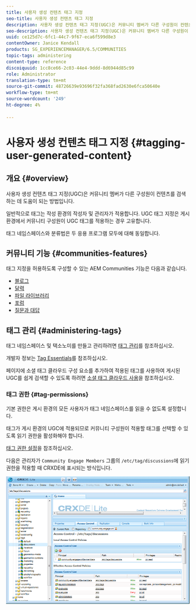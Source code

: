 ```yaml
---
title: 사용자 생성 컨텐츠 태그 지정
seo-title: 사용자 생성 컨텐츠 태그 지정
description: 사용자 생성 컨텐츠 태그 지정(UGC)은 커뮤니티 멤버가 다른 구성원이 컨텐츠를 검색하는 데 도움이 되는 방법입니다
seo-description: 사용자 생성 컨텐츠 태그 지정(UGC)은 커뮤니티 멤버가 다른 구성원이 컨텐츠를 검색하는 데 도움이 되는 방법입니다
uuid: ce125d7c-6fc1-44c7-9f67-eca6f599d8e3
contentOwner: Janice Kendall
products: SG_EXPERIENCEMANAGER/6.5/COMMUNITIES
topic-tags: administering
content-type: reference
discoiquuid: 1cc8ce66-2c03-44e4-9ddd-8d6944d85c99
role: Administrator
translation-type: tm+mt
source-git-commit: 48726639e93696f32fa368fad2630e6fca50640e
workflow-type: tm+mt
source-wordcount: '249'
ht-degree: 4%

---
```



# 사용자 생성 컨텐츠 태그 지정 {#tagging-user-generated-content}

## 개요 {#overview}

사용자 생성 컨텐츠 태그 지정(UGC)은 커뮤니티 멤버가 다른 구성원이 컨텐츠를 검색하는 데 도움이 되는 방법입니다.

일반적으로 태그는 작성 환경의 작성자 및 관리자가 적용합니다. UGC 태그 지정은 게시 환경에서 커뮤니티 구성원이 UGC 태그를 적용하는 경우 고유합니다.

태그 네임스페이스와 분류법은 두 응용 프로그램 모두에 대해 동일합니다.

## 커뮤니티 기능 {#communities-features}

태그 지정을 허용하도록 구성할 수 있는 AEM Communities 기능은 다음과 같습니다.

* [블로그](blog-feature.md)
* [달력](calendar.md)
* [파일 라이브러리](file-library.md)
* [포럼](forum.md#configuretheaddedforum)
* [질문과 대답](working-with-qna.md)

## 태그 관리 {#administering-tags}

태그 네임스페이스 및 택소노미를 만들고 관리하려면 [태그 관리](../../help/sites-administering/tags.md#tagging-console)를 참조하십시오.

개발자 정보는 [Tag Essentials](tag.md)를 참조하십시오.

페이지에 소셜 태그 클라우드 구성 요소를 추가하여 적용된 태그를 사용하여 게시된 UGC를 쉽게 검색할 수 있도록 하려면 [소셜 태그 클라우드 사용](tagcloud.md)을 참조하십시오.

### 태그 권한 {#tag-permissions}

기본 권한은 게시 환경의 모든 사용자가 태그 네임스페이스를 읽을 수 없도록 설정합니다.

태그가 게시 환경의 UGC에 적용되므로 커뮤니티 구성원이 적용할 태그를 선택할 수 있도록 읽기 권한을 활성화해야 합니다.

[태그 권한 설정](../../help/sites-administering/tags.md#setting-tag-permissions)을 참조하십시오.

다음은 관리자가 `Community Engage Members` 그룹의 `/etc/tag/discussions`에 읽기 권한을 적용할 때 CRXDE에 표시되는 방식입니다.

![tag-permissions](assets/tag-permissions.png)

